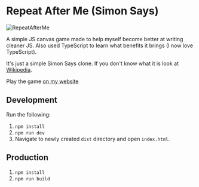 # Repeat After Me (Simon Says)

![RepeatAfterMe](https://i.imgur.com/FVXiFUg.png)

A simple JS canvas game made to help myself become better at writing cleaner JS. Also used TypeScript to learn what benefits it brings (I now love TypeScript).

It's just a simple Simon Says clone. If you don't know what it is look at [Wikipedia](https://en.wikipedia.org/wiki/Simon_Says).

Play the game [on my website](https://www.harveydelaney.com/repeatafterme)

## Development
Run the following:

1. `npm install`
2. `npm run dev`
3. Navigate to newly created `dist` directory and open `index.html`.

## Production
1. `npm install`
2. `npm run build`
